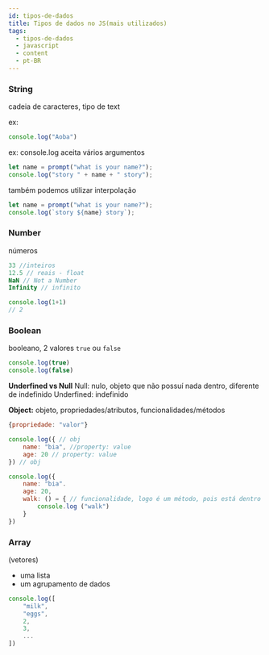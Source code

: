 ```yaml
---
id: tipos-de-dados
title: Tipos de dados no JS(mais utilizados)
tags:
  - tipos-de-dados
  - javascript
  - content
  - pt-BR
---
```


### **String** 
cadeia de caracteres, tipo de text

ex: 
```js
console.log("Aoba")
```
ex: 
console.log aceita vários argumentos
```javascript
let name = prompt("what is your name?");
console.log("story " + name + " story");
```
também podemos utilizar interpolação
```js
let name = prompt("what is your name?");
console.log(`story ${name} story`);
```

### **Number** 
números

```js
33 //inteiros
12.5 // reais - float
NaN // Not a Number
Infinity // infinito

console.log(1+1)
// 2
```

### **Boolean** 
booleano, 2 valores `true` ou `false`

```js
console.log(true)
console.log(false)
```

**Underfined vs Null**
Null: nulo, objeto que não possuí nada dentro, diferente de indefinido
Underfined: indefinido

**Object:** objeto, propriedades/atributos, funcionalidades/métodos
```js
{propriedade: "valor"}
```

```js
console.log({ // obj
	name: "bia", //property: value
	age: 20 // property: value
}) // obj
```

```js
console.log({
	name: "bia".
	age: 20,
	walk: () = { // funcionalidade, logo é um método, pois está dentro de um objeto
		console.log ("walk")
	}
})
```

### **Array** 
(vetores)

- uma lista
- um agrupamento de dados

```js
console.log([
	"milk",
	"eggs",
	2,
	3,
	...
])
```